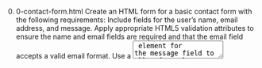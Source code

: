 0. 0-contact-form.html
Create an HTML form for a basic contact form with the following requirements:
Include fields for the user’s name, email address, and message.
Apply appropriate HTML5 validation attributes to ensure the name and email fields are required and that the email field accepts a valid email format.
Use a <textarea> element for the message field to allow for a long description and not limit it to just one line.
Add a submit button to submit the form.

1. 1-registration-form.html
Design an HTML registration form with the following specifications:
Include fields for the user’s name, email, password, and confirm password.
Implement HTML5 validation attributes to ensure all fields are required,
And the email field accepts a valid email format, and the password fields match.
Use appropriate input types (e.g., email, password) and labels for each field.

2. 2-subscription-form.html
Build an HTML form for a subscription with the following criteria:
Include fields for the user’s name, email, and subscription preference (monthly, yearly).
Utilize radio buttons for the subscription preference and ensure that the user can only select one option.
Apply HTML5 validation to ensure all fields are required and the email field accepts a valid email format.

3. 3-feedback-form.html
Develop an HTML feedback form with checkboxes to capture user opinions and the ability to upload a file:
Include fields for the user’s name, email, checkboxes for various feedback options (e.g., excellent, good, average, poor), and a file upload field.
Ensure that the user can select multiple checkboxes.
Specify the file upload field using the <input type="file"> element.
Implement HTML5 validation to ensure the name, email, at least one checkbox, and a file are filled out.

4. 4-survery-form.html
Design an HTML survey form with a select dropdown to collect user preferences, along with time and date selection:
Include fields for the user’s name, email, a select dropdown for their favorite color (options: red, blue, green), and separate fields for time and date selection.
Apply HTML5 validation to ensure all fields are required, including the select dropdown, time, and date fields.
To implement the time and date selection, use the following input types:
For time: <input type="time">
For date: <input type="date">